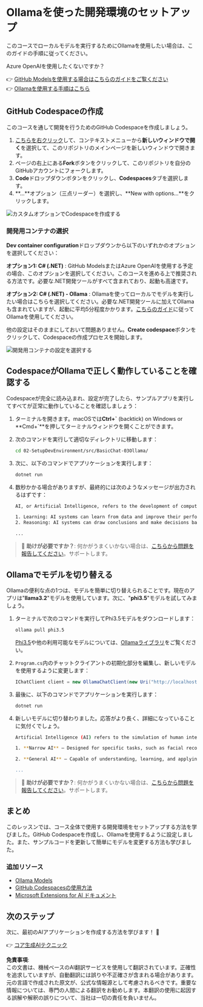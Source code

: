 # Ollamaを使った開発環境のセットアップ

このコースでローカルモデルを実行するためにOllamaを使用したい場合は、このガイドの手順に従ってください。

Azure OpenAIを使用したくないですか？

👉 [GitHub Modelsを使用する場合はこちらのガイドをご覧ください](README.md)  
👉 [Ollamaを使用する手順はこちら](getting-started-ollama.md)

## GitHub Codespaceの作成

このコースを通して開発を行うためのGitHub Codespaceを作成しましょう。

1. [こちらを右クリック](https://github.com/microsoft/Generative-AI-for-beginners-dotnet)して、コンテキストメニューから**新しいウィンドウで開く**を選択して、このリポジトリのメインページを新しいウィンドウで開きます。  
1. ページの右上にある**Fork**ボタンをクリックして、このリポジトリを自分のGitHubアカウントにフォークします。  
1. **Code**ドロップダウンボタンをクリックし、**Codespaces**タブを選択します。  
1. **...**オプション（三点リーダー）を選択し、**New with options...**をクリックします。

![カスタムオプションでCodespaceを作成する](../../../translated_images/creating-codespace.0e7334f85cf4c8d0e080a0d5b4c76c24c5bbe6bddf48dcd1403e092ea0d9bce9.ja.png)

### 開発用コンテナの選択

**Dev container configuration**ドロップダウンから以下のいずれかのオプションを選択してください：

**オプション1: C# (.NET)** : GitHub ModelsまたはAzure OpenAIを使用する予定の場合、このオプションを選択してください。このコースを進める上で推奨される方法です。必要な.NET開発ツールがすべて含まれており、起動も高速です。

**オプション2: C# (.NET) - Ollama** : Ollamaを使ってローカルでモデルを実行したい場合はこちらを選択してください。必要な.NET開発ツールに加えてOllamaも含まれていますが、起動に平均5分程度かかります。[こちらのガイド](getting-started-ollama.md)に従ってOllamaを使用してください。

他の設定はそのままにしておいて問題ありません。**Create codespace**ボタンをクリックして、Codespaceの作成プロセスを開始します。

![開発用コンテナの設定を選択する](../../../translated_images/select-container-codespace.9b8ca34b6ff8b4cb80973924cbc1894cf7672d233b0055b47f702db60c4c6221.ja.png)

## CodespaceがOllamaで正しく動作していることを確認する

Codespaceが完全に読み込まれ、設定が完了したら、サンプルアプリを実行してすべてが正常に動作していることを確認しましょう：

1. ターミナルを開きます。macOSでは**Ctrl+\`** (backtick) on Windows or **Cmd+`**を押してターミナルウィンドウを開くことができます。

1. 次のコマンドを実行して適切なディレクトリに移動します：

    ```bash
    cd 02-SetupDevEnvironment/src/BasicChat-03Ollama/
    ```

1. 次に、以下のコマンドでアプリケーションを実行します：

    ```bash
    dotnet run
    ```

1. 数秒かかる場合がありますが、最終的には次のようなメッセージが出力されるはずです：

    ```bash
    AI, or Artificial Intelligence, refers to the development of computer systems that can perform tasks that typically require human intelligence, such as:

    1. Learning: AI systems can learn from data and improve their performance over time.
    2. Reasoning: AI systems can draw conclusions and make decisions based on the data they have been trained on.
    
    ...
    ```

> 🙋 **助けが必要ですか？**: 何かがうまくいかない場合は、[こちらから問題を報告してください](https://github.com/microsoft/Generative-AI-for-beginners-dotnet/issues/new?template=Blank+issue)。サポートします。

## Ollamaでモデルを切り替える

Ollamaの便利な点の1つは、モデルを簡単に切り替えられることです。現在のアプリは"**llama3.2**"モデルを使用しています。次に、"**phi3.5**"モデルを試してみましょう。

1. ターミナルで次のコマンドを実行してPhi3.5モデルをダウンロードします：

    ```bash
    ollama pull phi3.5
    ```

    [Phi3.5](https://ollama.com/library/phi3.5)や他の利用可能なモデルについては、[Ollamaライブラリ](https://ollama.com/library/)をご覧ください。

1. `Program.cs`内のチャットクライアントの初期化部分を編集し、新しいモデルを使用するように変更します：

    ```csharp
    IChatClient client = new OllamaChatClient(new Uri("http://localhost:11434/"), "phi3.5");
    ```

1. 最後に、以下のコマンドでアプリケーションを実行します：

    ```bash
    dotnet run
    ```

1. 新しいモデルに切り替わりました。応答がより長く、詳細になっていることに気付くでしょう。

    ```bash
    Artificial Intelligence (AI) refers to the simulation of human intelligence processes by machines, especially computer systems. These processes include learning (the acquisition of information and accumulation of knowledge), reasoning (using the acquired knowledge to make deductions or decisions), and self-correction. AI can manifest in various forms:

    1. **Narrow AI** – Designed for specific tasks, such as facial recognition software, voice assistants like Siri or Alexa, autonomous vehicles, etc., which operate under a limited preprogrammed set of behaviors and rules but excel within their domain when compared to humans in these specialized areas.

    2. **General AI** – Capable of understanding, learning, and applying intelligence broadly across various domains like human beings do (natural language processing, problem-solving at a high level). General AIs are still largely theoretical as we haven't yet achieved this form to the extent necessary for practical applications beyond narrow tasks.
    
    ...
    ```

> 🙋 **助けが必要ですか？**: 何かがうまくいかない場合は、[こちらから問題を報告してください](https://github.com/microsoft/Generative-AI-for-beginners-dotnet/issues/new?template=Blank+issue)。サポートします。

## まとめ

このレッスンでは、コース全体で使用する開発環境をセットアップする方法を学びました。GitHub Codespaceを作成し、Ollamaを使用するように設定しました。また、サンプルコードを更新して簡単にモデルを変更する方法も学びました。

### 追加リソース

- [Ollama Models](https://ollama.com/search)  
- [GitHub Codespacesの使用方法](https://docs.github.com/en/codespaces/getting-started)  
- [Microsoft Extensions for AI ドキュメント](https://learn.microsoft.com/dotnet/)  

## 次のステップ

次に、最初のAIアプリケーションを作成する方法を学びます！ 🚀

👉 [コア生成AIテクニック](../03-CoreGenerativeAITechniques/readme.md)

**免責事項**:  
この文書は、機械ベースのAI翻訳サービスを使用して翻訳されています。正確性を追求していますが、自動翻訳には誤りや不正確さが含まれる場合があります。元の言語で作成された原文が、公式な情報源として考慮されるべきです。重要な情報については、専門の人間による翻訳をお勧めします。本翻訳の使用に起因する誤解や解釈の誤りについて、当社は一切の責任を負いません。